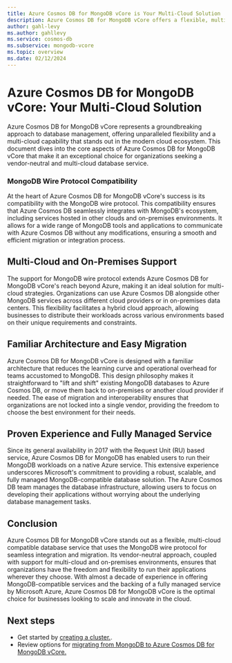 ```yaml
---
title: Azure Cosmos DB for MongoDB vCore is Your Multi-Cloud Solution
description: Azure Cosmos DB for MongoDB vCore offers a flexible, multi-cloud database service, using the MongoDB wire protocol for seamless migration and integration across environments.
author: gahl-levy
ms.author: gahllevy
ms.service: cosmos-db
ms.subservice: mongodb-vcore
ms.topic: overview
ms.date: 02/12/2024
---
```


# Azure Cosmos DB for MongoDB vCore: Your Multi-Cloud Solution
Azure Cosmos DB for MongoDB vCore represents a groundbreaking approach to database management, offering unparalleled flexibility and a multi-cloud capability that stands out in the modern cloud ecosystem. This document dives into the core aspects of Azure Cosmos DB for MongoDB vCore that make it an exceptional choice for organizations seeking a vendor-neutral and multi-cloud database service.

### MongoDB Wire Protocol Compatibility
At the heart of Azure Cosmos DB for MongoDB vCore's success is its compatibility with the MongoDB wire protocol. This compatibility ensures that Azure Cosmos DB seamlessly integrates with MongoDB's ecosystem, including services hosted in other clouds and on-premises environments. It allows for a wide range of MongoDB tools and applications to communicate with Azure Cosmos DB without any modifications, ensuring a smooth and efficient migration or integration process.

## Multi-Cloud and On-Premises Support
The support for MongoDB wire protocol extends Azure Cosmos DB for MongoDB vCore's reach beyond Azure, making it an ideal solution for multi-cloud strategies. Organizations can use Azure Cosmos DB alongside other MongoDB services across different cloud providers or in on-premises data centers. This flexibility facilitates a hybrid cloud approach, allowing businesses to distribute their workloads across various environments based on their unique requirements and constraints.

## Familiar Architecture and Easy Migration
Azure Cosmos DB for MongoDB vCore is designed with a familiar architecture that reduces the learning curve and operational overhead for teams accustomed to MongoDB. This design philosophy makes it straightforward to "lift and shift" existing MongoDB databases to Azure Cosmos DB, or move them back to on-premises or another cloud provider if needed. The ease of migration and interoperability ensures that organizations are not locked into a single vendor, providing the freedom to choose the best environment for their needs.

## Proven Experience and Fully Managed Service
Since its general availability in 2017 with the Request Unit (RU) based service, Azure Cosmos DB for MongoDB has enabled users to run their MongoDB workloads on a native Azure service. This extensive experience underscores Microsoft's commitment to providing a robust, scalable, and fully managed MongoDB-compatible database solution. The Azure Cosmos DB team manages the database infrastructure, allowing users to focus on developing their applications without worrying about the underlying database management tasks.

## Conclusion
Azure Cosmos DB for MongoDB vCore stands out as a flexible, multi-cloud compatible database service that uses the MongoDB wire protocol for seamless integration and migration. Its vendor-neutral approach, coupled with support for multi-cloud and on-premises environments, ensures that organizations have the freedom and flexibility to run their applications wherever they choose. With almost a decade of experience in offering MongoDB-compatible services and the backing of a fully managed service by Microsoft Azure, Azure Cosmos DB for MongoDB vCore is the optimal choice for businesses looking to scale and innovate in the cloud.

## Next steps

- Get started by [creating a cluster.](quickstart-portal.md).
- Review options for [migrating from MongoDB to Azure Cosmos DB for MongoDB vCore.](migration-options.md)



